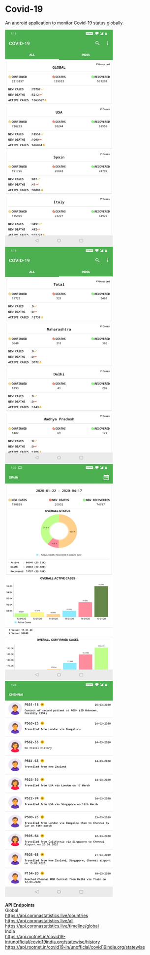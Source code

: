 # Covid-19
An android application to monitor Covid-19 status globally.
<br>



<p float="left">
    <img src="SS1.jpeg" width="350" height="700"  />
    <br>
  <img src="SS2.jpeg" width="350" height="700"  />
  <img src="SS3.jpeg" width="350" height="700"  /> 
  <img src="SS4.jpeg" width="350" height="700"  />
</p>




<b>API Endpoints</b><br>
Global <br>
https://api.coronastatistics.live/countries<br>
https://api.coronastatistics.live/all<br>
https://api.coronastatistics.live/timeline/global<br>
India<br>
https://api.rootnet.in/covid19-in/unofficial/covid19india.org/statewise/history<br>
https://api.rootnet.in/covid19-in/unofficial/covid19india.org/statewise<br>

